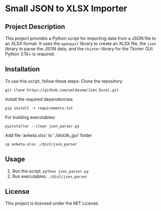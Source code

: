 # Small JSON to XLSX Importer

## Project Description
This project provides a Python script for importing data from a JSON file to an XLSX format. 
It uses the `openpyxl` library to create an XLSX file, the `json` library to parse the JSON data, and the `tkinter` library for the Tkinter GUI.
Python 3.10+ is required.

## Installation
To use this script, follow these steps:
Clone the repository: 
```
git clone https://github.com/waldesem/Json_Excel.git
````
Install the required dependencies: 
```
pip install -r requirements.txt
````
For building executables: 
```
pyinstaller --clean json_parser.py
```
Add file 'anketa.xlsx' to './dist/tk_gui' folder 
```
cp anketa.xlsx ./dist/json_parser
```

## Usage
1. Run the script: `python json_parser.py`
2. Run executables: `./dist/json_parser`

## License
This project is licensed under the MIT License.